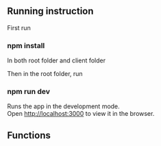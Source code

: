 
## Running instruction

First run

### npm install

In both root folder and client folder

Then in the root folder, run

### npm run dev

Runs the app in the development mode.<br>
Open [http://localhost:3000](http://localhost:3000) to view it in the browser.

## Functions

